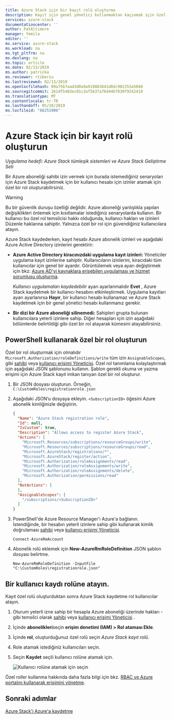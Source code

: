 ```yaml
---
title: Azure Stack için bir kayıt rolü oluşturma
description: Kayıt için genel yönetici kullanmaktan kaçınmak için özel bir rolü nasıl oluşturulur.
services: azure-stack
documentationcenter: ''
author: PatAltimore
manager: femila
editor: ''
ms.service: azure-stack
ms.workload: na
ms.tgt_pltfrm: na
ms.devlang: na
ms.topic: article
ms.date: 02/13/2019
ms.author: patricka
ms.reviewer: rtiberiu
ms.lastreviewed: 02/13/2019
ms.openlocfilehash: 09a75b7aad3d0a9a919883641d8dc901353a5048
ms.sourcegitcommit: 261df5403ec01c3af5637a76d44bf030f9342410
ms.translationtype: MT
ms.contentlocale: tr-TR
ms.lasthandoff: 05/28/2019
ms.locfileid: "66251906"
---
```

# <a name="create-a-registration-role-for-azure-stack"></a>Azure Stack için bir kayıt rolü oluşturun

*Uygulama hedefi: Azure Stack tümleşik sistemleri ve Azure Stack Geliştirme Seti*

Bir Azure aboneliği sahibi izin vermek için burada istemediğiniz senaryoları için Azure Stack kaydetmek için bir kullanıcı hesabı için izinler atamak için özel bir rol oluşturabilirsiniz.

> [!WARNING]
> Bu bir güvenlik duruşu özelliği değildir. Azure aboneliği yanlışlıkla yapılan değişiklikleri önlemek için kısıtlamalar istediğiniz senaryolarda kullanın. Bir kullanıcı bu özel rol temsilcisi hakkı olduğunda, kullanıcı hakları ve izinleri Düzenle haklarına sahiptir. Yalnızca özel bir rol için güvendiğiniz kullanıcılara atayın.

Azure Stack kaydederken, kayıt hesabı Azure abonelik izinleri ve aşağıdaki Azure Active Directory izinlerini gerektirir:

* **Azure Active Directory kiracınızdaki uygulama kayıt izinleri:** Yöneticiler uygulama kayıt izinlerine sahiptir. Kullanıcıların izinlerini, kiracıdaki tüm kullanıcılar için genel bir ayardır. Görüntülemek veya ayarı değiştirmek için bkz: [Azure AD'yi kaynaklara erişebilen uygulaması ve hizmet sorumlusu oluşturma](/azure/active-directory/develop/howto-create-service-principal-portal#required-permissions).

    *Kullanıcı uygulamaları kaydedebilir* ayarı ayarlanmalıdır **Evet** , Azure Stack kaydetmek bir kullanıcı hesabını etkinleştirmek. Uygulama kayıtları ayarı ayarlanırsa **Hayır**, bir kullanıcı hesabı kullanamaz ve Azure Stack kaydetmek için bir genel yönetici hesabı kullanmanız gerekir.

* **Bir dizi bir Azure aboneliği silinemedi:** Sahipleri grupta bulunan kullanıcılara yeterli izinlere sahip. Diğer hesapları için izin aşağıdaki bölümlerde belirtildiği gibi özel bir rol atayarak kümesini atayabilirsiniz.

## <a name="create-a-custom-role-using-powershell"></a>PowerShell kullanarak özel bir rol oluşturun

Özel bir rol oluşturmak için olmalıdır `Microsoft.Authorization/roleDefinitions/write` tüm izin `AssignableScopes`, gibi [sahibi](/azure/role-based-access-control/built-in-roles#owner) veya [kullanıcı erişimi Yöneticisi](/azure/role-based-access-control/built-in-roles#user-access-administrator). Özel rol tanımlama kolaylaştırmak için aşağıdaki JSON şablonunu kullanın. Şablon gerekli okuma ve yazma erişimi için Azure Stack kayıt imkan tanıyan özel bir rol oluşturur.

1. Bir JSON dosyası oluşturun. Örneğin,  `C:\CustomRoles\registrationrole.json`
2. Aşağıdaki JSON’u dosyaya ekleyin. `<SubscriptionID>` öğesini Azure abonelik kimliğinizle değiştirin.

    ```json
    {
      "Name": "Azure Stack registration role",
      "Id": null,
      "IsCustom": true,
      "Description": "Allows access to register Azure Stack",
      "Actions": [
        "Microsoft.Resources/subscriptions/resourceGroups/write",
        "Microsoft.Resources/subscriptions/resourceGroups/read",
        "Microsoft.AzureStack/registrations/*",
        "Microsoft.AzureStack/register/action",
        "Microsoft.Authorization/roleAssignments/read",
        "Microsoft.Authorization/roleAssignments/write",
        "Microsoft.Authorization/roleAssignments/delete",
        "Microsoft.Authorization/permissions/read"
      ],
      "NotActions": [
      ],
      "AssignableScopes": [
        "/subscriptions/<SubscriptionID>"
      ]
    }
    ```

3. PowerShell'de Azure Resource Manager'ı Azure'a bağlanın. İstendiğinde, bir hesabın yeterli izinlere sahip gibi kullanarak kimlik doğrulaması [sahibi](/azure/role-based-access-control/built-in-roles#owner) veya [kullanıcı erişimi Yöneticisi](/azure/role-based-access-control/built-in-roles#user-access-administrator).

    ```azurepowershell
    Connect-AzureRmAccount
    ```

4. Abonelik rolü eklemek için **New-AzureRmRoleDefinition** JSON şablon dosyası belirtme.

    ``` azurepowershell
    New-AzureRmRoleDefinition -InputFile "C:\CustomRoles\registrationrole.json"
    ```

## <a name="assign-a-user-to-registration-role"></a>Bir kullanıcı kaydı rolüne atayın.

Kayıt özel rolü oluşturduktan sonra Azure Stack kaydetme rol kullanıcılar atayın.

1. Oturum yeterli izne sahip bir hesapla Azure aboneliği üzerinde hakları - gibi temsilci olarak [sahibi](/azure/role-based-access-control/built-in-roles#owner) veya [kullanıcı erişimi Yöneticisi](/azure/role-based-access-control/built-in-roles#user-access-administrator) .
2. İçinde **abonelikleri**seçin **erişim denetimi (IAM) > Rol ataması Ekle**.
3. İçinde **rol**, oluşturduğunuz özel rolü seçin *Azure Stack kayıt rolü*.
4. Role atamak istediğiniz kullanıcıları seçin.
5. Seçin **Kaydet** seçili kullanıcı rolüne atamak için.

    ![Kullanıcı rolüne atamak için seçin](media/azure-stack-registration-role/assign-role.png)

Özel roller kullanma hakkında daha fazla bilgi için bkz. [RBAC ve Azure portalını kullanarak erişimini yönetme](/azure/role-based-access-control/role-assignments-portal).

## <a name="next-steps"></a>Sonraki adımlar

[Azure Stack'i Azure'a kaydetme](azure-stack-registration.md)
